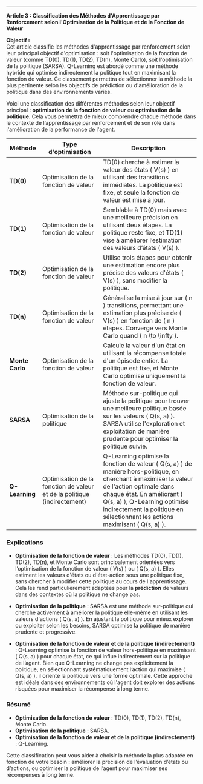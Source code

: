 ---

**Article 3 : Classification des Méthodes d'Apprentissage par Renforcement selon l'Optimisation de la Politique et de la Fonction de Valeur**

**Objectif :**  
Cet article classifie les méthodes d'apprentissage par renforcement selon leur principal objectif d'optimisation : soit l'optimisation de la fonction de valeur (comme TD(0), TD(1), TD(2), TD(n), Monte Carlo), soit l'optimisation de la politique (SARSA). Q-Learning est abordé comme une méthode hybride qui optimise indirectement la politique tout en maximisant la fonction de valeur. Ce classement permettra de sélectionner la méthode la plus pertinente selon les objectifs de prédiction ou d'amélioration de la politique dans des environnements variés.



Voici une classification des différentes méthodes selon leur objectif principal : **optimisation de la fonction de valeur** ou **optimisation de la politique**. Cela vous permettra de mieux comprendre chaque méthode dans le contexte de l’apprentissage par renforcement et de son rôle dans l'amélioration de la performance de l'agent.

| Méthode         | Type d'optimisation             | Description                                                                                   |
|-----------------|---------------------------------|-----------------------------------------------------------------------------------------------|
| **TD(0)**       | Optimisation de la fonction de valeur | TD(0) cherche à estimer la valeur des états \( V(s) \) en utilisant des transitions immédiates. La politique est fixe, et seule la fonction de valeur est mise à jour. |
| **TD(1)**       | Optimisation de la fonction de valeur | Semblable à TD(0) mais avec une meilleure précision en utilisant deux étapes. La politique reste fixe, et TD(1) vise à améliorer l’estimation des valeurs d’états \( V(s) \). |
| **TD(2)**       | Optimisation de la fonction de valeur | Utilise trois étapes pour obtenir une estimation encore plus précise des valeurs d'états \( V(s) \), sans modifier la politique. |
| **TD(n)**       | Optimisation de la fonction de valeur | Généralise la mise à jour sur \( n \) transitions, permettant une estimation plus précise de \( V(s) \) en fonction de \( n \) étapes. Converge vers Monte Carlo quand \( n \to \infty \). |
| **Monte Carlo** | Optimisation de la fonction de valeur | Calcule la valeur d'un état en utilisant la récompense totale d'un épisode entier. La politique est fixe, et Monte Carlo optimise uniquement la fonction de valeur. |
| **SARSA**       | Optimisation de la politique          | Méthode sur-politique qui ajuste la politique pour trouver une meilleure politique basée sur les valeurs \( Q(s, a) \). SARSA utilise l'exploration et exploitation de manière prudente pour optimiser la politique suivie. |
| **Q-Learning**  | Optimisation de la fonction de valeur et de la politique (indirectement) | Q-Learning optimise la fonction de valeur \( Q(s, a) \) de manière hors-politique, en cherchant à maximiser la valeur de l'action optimale dans chaque état. En améliorant \( Q(s, a) \), Q-Learning optimise indirectement la politique en sélectionnant les actions maximisant \( Q(s, a) \). |

### Explications

- **Optimisation de la fonction de valeur** : Les méthodes TD(0), TD(1), TD(2), TD(n), et Monte Carlo sont principalement orientées vers l’optimisation de la fonction de valeur \( V(s) \) ou \( Q(s, a) \). Elles estiment les valeurs d'états ou d'état-action sous une politique fixe, sans chercher à modifier cette politique au cours de l'apprentissage. Cela les rend particulièrement adaptées pour la **prédiction** de valeurs dans des contextes où la politique ne change pas.

- **Optimisation de la politique** : SARSA est une méthode sur-politique qui cherche activement à améliorer la politique elle-même en utilisant les valeurs d'actions \( Q(s, a) \). En ajustant la politique pour mieux explorer ou exploiter selon les besoins, SARSA optimise la politique de manière prudente et progressive.

- **Optimisation de la fonction de valeur et de la politique (indirectement)** : Q-Learning optimise la fonction de valeur hors-politique en maximisant \( Q(s, a) \) pour chaque état, ce qui influe indirectement sur la politique de l’agent. Bien que Q-Learning ne change pas explicitement la politique, en sélectionnant systématiquement l’action qui maximise \( Q(s, a) \), il oriente la politique vers une forme optimale. Cette approche est idéale dans des environnements où l'agent doit explorer des actions risquées pour maximiser la récompense à long terme.

### Résumé

- **Optimisation de la fonction de valeur** : TD(0), TD(1), TD(2), TD(n), Monte Carlo.
- **Optimisation de la politique** : SARSA.
- **Optimisation de la fonction de valeur et de la politique (indirectement)** : Q-Learning. 

Cette classification peut vous aider à choisir la méthode la plus adaptée en fonction de votre besoin : améliorer la précision de l’évaluation d’états ou d’actions, ou optimiser la politique de l’agent pour maximiser ses récompenses à long terme.
